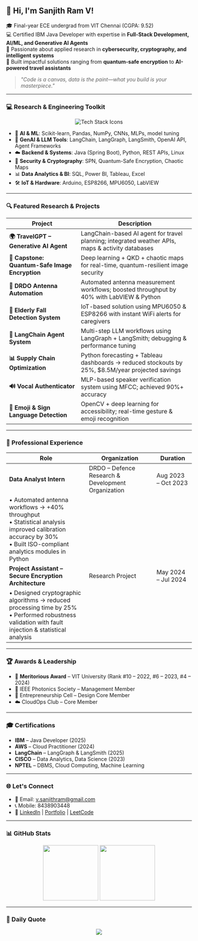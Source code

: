 ## 👋 Hi, I'm Sanjith Ram V!  

🎓 Final-year ECE undergrad from VIT Chennai (CGPA: 9.52)  
💻 Certified IBM Java Developer with expertise in **Full-Stack Development, AI/ML, and Generative AI Agents**  
🔐 Passionate about applied research in **cybersecurity, cryptography, and intelligent systems**  
🚀 Built impactful solutions ranging from **quantum-safe encryption** to **AI-powered travel assistants**  

> _"Code is a canvas, data is the paint—what you build is your masterpiece."_

---

### 💻 Research & Engineering Toolkit  

<p align="center">
  <img src="https://skillicons.dev/icons?i=java,python,cpp,html,css,js,sql,mysql,git,github,arduino,aws,figma,tableau,powerbi" alt="Tech Stack Icons" />
</p>

- 🧠 **AI & ML**: Scikit-learn, Pandas, NumPy, CNNs, MLPs, model tuning  
- 🤖 **GenAI & LLM Tools**: LangChain, LangGraph, LangSmith, OpenAI API, Agent Frameworks  
- ☁️ **Backend & Systems**: Java (Spring Boot), Python, REST APIs, Linux  
- 🔐 **Security & Cryptography**: SPN, Quantum-Safe Encryption, Chaotic Maps  
- 📊 **Data Analytics & BI**: SQL, Power BI, Tableau, Excel  
- 🛠️ **IoT & Hardware**: Arduino, ESP8266, MPU6050, LabVIEW  

---

### 🔍 Featured Research & Projects  

| Project | Description |
|--------|-------------|
| **🌍 TravelGPT – Generative AI Agent** | LangChain-based AI agent for travel planning; integrated weather APIs, maps & activity databases |
| **🔐 Capstone: Quantum-Safe Image Encryption** | Deep learning + QKD + chaotic maps for real-time, quantum-resilient image security |
| **📡 DRDO Antenna Automation** | Automated antenna measurement workflows; boosted throughput by 40% with LabVIEW & Python |
| **🧓 Elderly Fall Detection System** | IoT-based solution using MPU6050 & ESP8266 with instant WiFi alerts for caregivers |
| **🧠 LangChain Agent System** | Multi-step LLM workflows using LangGraph + LangSmith; debugging & performance tuning |
| **📊 Supply Chain Optimization** | Python forecasting + Tableau dashboards → reduced stockouts by 25%, $8.5M/year projected savings |
| **🔊 Vocal Authenticator** | MLP-based speaker verification system using MFCC; achieved 90%+ accuracy |
| **🤖 Emoji & Sign Language Detection** | OpenCV + deep learning for accessibility; real-time gesture & emoji recognition |

---

### 📃 Professional Experience  

| Role | Organization | Duration |
|------|--------------|----------|
| **Data Analyst Intern** | DRDO – Defence Research & Development Organization | Aug 2023 – Oct 2023 |
| • Automated antenna workflows → +40% throughput <br> • Statistical analysis improved calibration accuracy by 30% <br> • Built ISO-compliant analytics modules in Python |  |  
| **Project Assistant – Secure Encryption Architecture** | Research Project | May 2024 – Jul 2024 |
| • Designed cryptographic algorithms → reduced processing time by 25% <br> • Performed robustness validation with fault injection & statistical analysis |  |  

---

### 🏆 Awards & Leadership  

- 🥇 **Meritorious Award** – VIT University (Rank #10 – 2022, #6 – 2023, #4 – 2024)  
- 💼 IEEE Photonics Society – Management Member  
- 🚀 Entrepreneurship Cell – Design Core Member  
- ☁️ CloudOps Club – Core Member  

---

### 🎓 Certifications  

- **IBM** – Java Developer (2025)  
- **AWS** – Cloud Practitioner (2024)  
- **LangChain** – LangGraph & LangSmith (2025)  
- **CISCO** – Data Analytics, Data Science (2023)  
- **NPTEL** – DBMS, Cloud Computing, Machine Learning  

---

### 🌐 Let's Connect  

- 📧 Email: [v.sanjithram@gmail.com](mailto:v.sanjithram@gmail.com)  
- 📞 Mobile: 8438903448  
- 💼 [LinkedIn](https://www.linkedin.com/in/sanjith-ram-a00b1321b) | [Portfolio](https://sanjithram.vercel.app/) | [LeetCode](https://leetcode.com/u/Sanjith_03/)  

---

### 📊 GitHub Stats  

<p align="center">
  <img src="https://github-readme-stats.vercel.app/api?username=Sanjith-03&show_icons=true&theme=radical" height="150"/>
  <img src="https://github-readme-stats.vercel.app/api/top-langs/?username=Sanjith-03&layout=compact&theme=radical" height="150"/>
</p>

---

### 🔁 Daily Quote  

<p align="center">
  <img src="https://quotes-github-readme.vercel.app/api?type=horizontal&theme=radical" />
</p>
